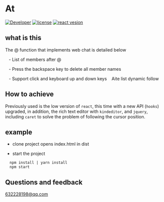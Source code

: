 # At

[![Developer](https://img.shields.io/badge/Developer-pagnkelly-red.svg)](https://github.com/pagnkelly)
[![license](https://img.shields.io/npm/l/react)](https://github.com/facebook/react)
[![react vesion](https://img.shields.io/npm/v/react)](https://github.com/facebook/react)

## what is this

The @ function that implements web chat is detailed below

   - List of members after @

   - Press the backspace key to delete all member names

   - Support click and keyboard up and down keys
   Aite list dynamic follow

## How to achieve

Previously used is the low version of ```react```, this time with a new API (```hooks```) upgraded, in addition, the rich text editor with ```kindeditor```, and ```jquery```, including ```caret``` to solve the problem of following the cursor position.


## example

  - clone project opens index.html in dist

  - start the project

  ```shell
    npm install | yarn install
    npm start
  ```

## Questions and feedback

632228198@qq.com